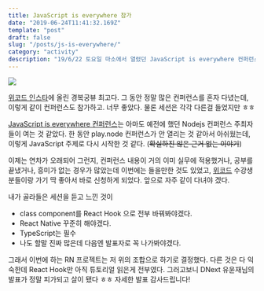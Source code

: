 ```yaml
---
title: JavaScript is everywhere 참가
date: "2019-06-24T11:41:32.169Z"
template: "post"
draft: false
slug: "/posts/js-is-everywhere/"
category: "activity"
description: "19/6/22 토요일 마소에서 열렸던 JavaScript is everywhere 컨퍼런스 아주 짧은 리뷰"
---
```


![](/media/190624-1.png)

[위코드 인스타](https://www.instagram.com/wecode_bootcamp/)에 올린 경복궁뷰 최고다.
그 동안 정말 많은 컨퍼런스를 혼자 다녔는데, 이렇게 같이 컨퍼런스도 참가하고. 너무 좋았다. 물론 세션은 각각 다른걸 들었지만 ㅎㅎ

[JavaScript is everywhere 컨퍼런스](https://js2019.splashthat.com)는 아마도 예전에 했던 Nodejs 컨퍼런스 주최자들이 여는 것 같았다.
한 동안 play.node 컨퍼런스가 안 열리는 것 같아서 아쉬웠는데, 이렇게 JavaScript 주제로 다시 시작한 것 같다.
(~~확실하진 않은 근거 없는 이야기~~)

이제는 연차가 오래되어 그런지, 컨퍼런스 내용이 거의 이미 실무에 적용했거나, 공부를 끝냈거나, 흥미가 없는 경우가 많았는데 이번에는 들을만한 것도 있었고,
[위코드](https://wecode.co.kr) 수강생분들이랑 가기 딱 좋아서 바로 신청하게 되었다. 앞으로 자주 같이 다녀야 겠다.

내가 골라들은 세션을 듣고 느낀 것이
- class component를 React Hook 으로 전부 바꿔봐야겠다.
- React Native 꾸준히 해야겠다.
- TypeScript는 필수
- 나도 할말 진짜 많은데 다음엔 발표자로 꼭 나가봐야겠다.

그래서 이번에 하는 RN 프로젝트는 저 위의 조합으로 하기로 결정했다.
다른 것은 다 익숙한데 React Hook만 아직 튜토리얼 읽은게 전부였다. 그러고보니 DNext 유윤재님의 발표가 정말 피가되고 살이 됐다 ㅎㅎ
자세한 발표 감사드립니다!


